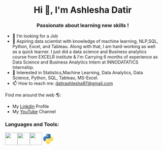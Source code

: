 <h1 align="center">Hi 👋, I'm Ashlesha Datir</h1>
<h3 align="center">Passionate about learning new skills !</h3>

<!--
**Ashlesha8421/Ashlesha8421** is a ✨ _special_ ✨ repository because its `README.md` (this file) appears on your GitHub profile.

- * My [HackerRank](https://www.hackerrank.com/dashboard) for Python and SQL
- 🔭 🔭 I'm Currently Working as a Machine Learning Associate at TEN
- 🌱 I’m currently learning ...
- 👯 I’m looking to collaborate on ...👋 👋🏾 👩🏾‍💻
- 🤔 I’m looking for a Job
- 💬 Ask me about ...
- 📫 How to reach me: ...
-   🧰 Languages and Tools: Python, SQL, Tableau, Microsoft Excel, Machine Learning, NLP
- 😄 Pronouns: ...
- ⚡ Fun fact: ... ![image](https://user-images.githubusercontent.com/79134243/143290505-1ef56d15-16cd-4216-ab06-0b1a0334ba02.png)



* 🔭 I'm Currently Working as a Machine Learning Associate at [The Entrepreneurship Network](https://www.entrepreneurshipnetwork.net/), Internship. -->
*  🤔 I’m looking for a Job 
*  🌱 Aspiring data scientist with knowledge of machine learning, NLP,SQL, Python, Excel, and Tableau. Along with that, I am hard-working as well as a quick learner. I just did a data science and Business analytics course from EXCELR institute & I'm Carrying 6 months of experience as Data Science and Business Analytics Intern at INNODATATICS Internship.
*  👀 Interested in Statistics,Machine Learning, Data Analytics, Data Science, Python, SQL, Tableau, MS-Excel.
*  📫 How to reach me: datirashlesha97@gmail.com

Find me around the web 🌎:
* My [Linkdin](https://www.linkedin.com/feed/) Profile
* My [YouTube](https://www.youtube.com/channel/UCdtJ0J3Gen2xcreBcxEXvJg) Channel


<h3 align="left">Languages and Tools:</h3>
<p href="https://www.python.org" target="_blank"> <img src="https://raw.githubusercontent.com/devicons/devicon/master/icons/python/python-original.svg" alt="python" width="40" height="40"/> 
<img align = left height = 40 width = 40 src = https://cdn.icon-icons.com/icons2/1381/PNG/512/mysqlworkbench_93532.png> <img align = left height = 40 width = 40 src = https://i.pinimg.com/originals/86/35/88/863588a71e465cc3aa5d822c0feafea9.png> <img align = left height = 40 width = 40 src = https://www.kindpng.com/picc/m/133-1335602_excel-logo-transparent-background-hd-png-download.png>   </a> </p>

